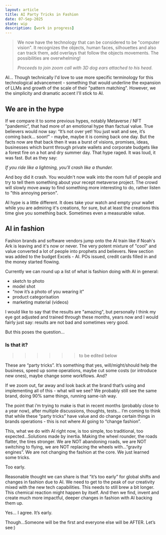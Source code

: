 ```yaml
---
layout: article
title: AI Party Tricks in Fashion
date: 07-Sep-2025
state: wip
description: [work in progress]
---
```


> We now have the technology that can be considered to be "computer vision". It recognizes the objects, human faces, silhouettes and also can track them, add overlays that follow the objects movements. The possibilities are overwhelming!
>
> *Proceeds to join zoom call with 3D dog ears attached to his head*.

AI... Though technically I'd love to use more specific terminology for this technological advancement - something that would underline the expansion of LLMs and growth of the scale of their "pattern matching". However, we the simplicity and dramatic accent I'll stick to AI.

## We are in the hype

If we compare it to some previous hypes, notably Metaverse / NFT “pandemic”, that had more of an emotional hype than factual value. True believers would now say: “It’s not over yet! You just wait and see, it’s coming back… soon!” - maybe, maybe it is coming back one day. But the facts now are that back then it was a burst of visions, promises, ideas, businesses which burnt through private wallets and corporate budgets like a forest fire on a hot and dry summer day. That hype raged. It was loud, it was fast. But as they say:

*If you ride like a lightning, you'll crash like a thunder.*

And boy did it crash. You wouldn't now walk into the room full of people and try to tell them something about your recept metaverse project. The crowd will slowly move away to find something more interesting to do, rather listen to "this annoying person".

AI hype is a little different. It does take your watch and empty your wallet while you are admiring it's creations, for sure, but at least the creations this time give you something back. Sometimes even a measurable value.

## AI in fashion

Fashion brands and software vendors jump onto the AI train like if Noah's Ark is leaving and it's now or never. The very potent mixture of "cool" and value converted a lot of people into prophets and believers. New section was added to the budget Excels - AI. POs issued, credit cards filled in and the money started flowing.

Currently we can round up a list of what is fashion doing with AI in general:

* sketch to photo
* model shot
* “now it’s a photo of you wearing it”
* product categorisation
* marketing material (videos)

I would like to say that the results are "amazing", but personally I think my eye got adjusted and trained through these months, years now and I would fairly just say: results are not bad and sometimes very good.

But this poses the question… 

### Is that it? 

>>>>>> to be edited below

These are “party tricks”. It’s something that yes, will/might/should help the business, speed up some operations, maybe cut some costs (or introduce new ones), maybe change some workflows. And?

If we zoom out, far away and look back at the brand that’s using and implementing all of this - what will we see? We probably still see the same brand, doing 90% same things, running same-ish way.

The point that i’m trying to make is that in recent months (probably close to a year now), after multiple discussions, thoughts, tests… I’m coming to think that while these “party tricks” have value and do change certain things in brands operations - this is not where AI going to “change fashion”. 

This, what we do with AI right now, is too simple, too traditional, too expected…Solutions made by inertia. Making the wheel rounder, the roads flatter, the tires stronger. We are NOT abandoning roads, we are NOT switching to flying, we are NOT replacing the wheels with…”gravity engines”. We are not changing the fashion at the core. We just learned some tricks.

Too early.

Reasonable thought we can share is that “it’s too early” for global shifts and changes in fashion due to AI. We need to get to the peak of our creativity mixed with the new tech capabilities. This needs to still brew a bit longer. This chemical reaction might happen by itself. And then we find, invent and create much more impactful, deeper changes in fashion with AI backing them up.

Yes… I agree. It’s early.

Though…Someone will be the first and everyone else will be AFTER. Let’s see:)